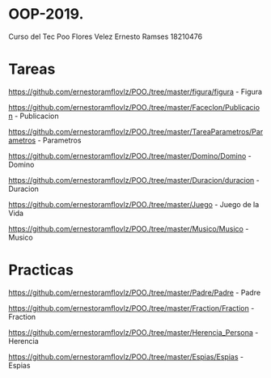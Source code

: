 # OOP-2019.
Curso del Tec Poo
Flores Velez Ernesto Ramses
18210476

# Tareas
https://github.com/ernestoramflovlz/POO./tree/master/figura/figura - Figura

https://github.com/ernestoramflovlz/POO./tree/master/Faceclon/Publicacion - Publicacion

https://github.com/ernestoramflovlz/POO./tree/master/TareaParametros/Parametros - Parametros

https://github.com/ernestoramflovlz/POO./tree/master/Domino/Domino - Domino

https://github.com/ernestoramflovlz/POO./tree/master/Duracion/duracion - Duracion

https://github.com/ernestoramflovlz/POO./tree/master/Juego - Juego de la Vida

https://github.com/ernestoramflovlz/POO./tree/master/Musico/Musico - Musico

# Practicas

https://github.com/ernestoramflovlz/POO./tree/master/Padre/Padre - Padre

https://github.com/ernestoramflovlz/POO./tree/master/Fraction/Fraction - Fraction

https://github.com/ernestoramflovlz/POO./tree/master/Herencia_Persona - Herencia

https://github.com/ernestoramflovlz/POO./tree/master/Espias/Espias - Espias
